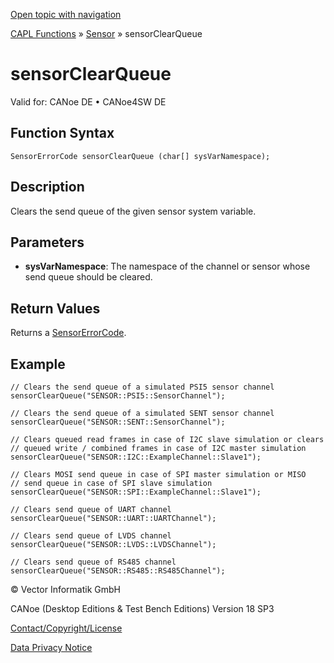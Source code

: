 [Open topic with navigation](../../../../../CANoeDEFamily.htm#Topics/CAPLFunctions/Sensor/Functions/CAPLfunctionSensorClearQueue.md)

[CAPL Functions](../../CAPLfunctions.md) » [Sensor](../CAPLfunctionsSensorOverview.md) » sensorClearQueue

# sensorClearQueue

Valid for:  CANoe DE •  CANoe4SW DE

## Function Syntax

```plaintext
SensorErrorCode sensorClearQueue (char[] sysVarNamespace);
```

## Description

Clears the send queue of the given sensor system variable.

## Parameters

- **sysVarNamespace**: The namespace of the channel or sensor whose send queue should be cleared.

## Return Values

Returns a [SensorErrorCode](../CAPLfunctionsSensorEnumeration.md).

## Example

```plaintext
// Clears the send queue of a simulated PSI5 sensor channel
sensorClearQueue("SENSOR::PSI5::SensorChannel");

// Clears the send queue of a simulated SENT sensor channel
sensorClearQueue("SENSOR::SENT::SensorChannel");

// Clears queued read frames in case of I2C slave simulation or clears
// queued write / combined frames in case of I2C master simulation
sensorClearQueue("SENSOR::I2C::ExampleChannel::Slave1");

// Clears MOSI send queue in case of SPI master simulation or MISO
// send queue in case of SPI slave simulation
sensorClearQueue("SENSOR::SPI::ExampleChannel::Slave1");

// Clears send queue of UART channel
sensorClearQueue("SENSOR::UART::UARTChannel");

// Clears send queue of LVDS channel
sensorClearQueue("SENSOR::LVDS::LVDSChannel");

// Clears send queue of RS485 channel
sensorClearQueue("SENSOR::RS485::RS485Channel");
```

© Vector Informatik GmbH

CANoe (Desktop Editions & Test Bench Editions) Version 18 SP3

[Contact/Copyright/License](../../../Shared/ContactCopyrightLicense.md)

[Data Privacy Notice](https://www.vector.com/int/en/company/get-info/privacy-policy/)